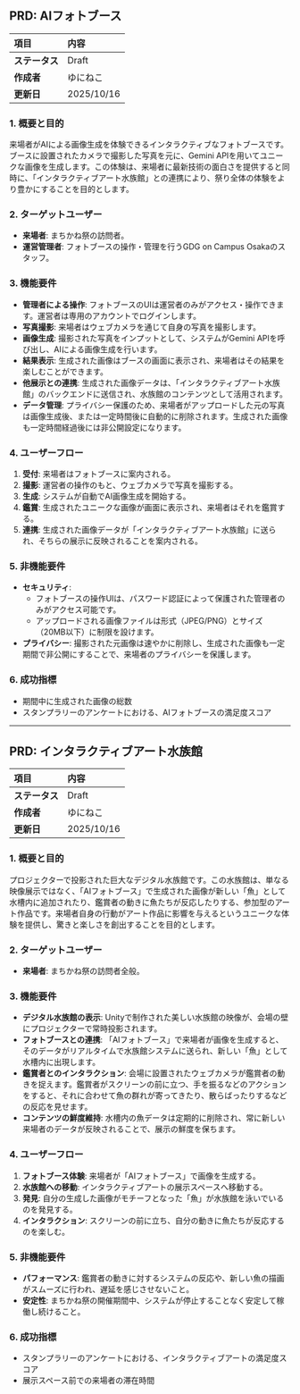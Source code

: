 
## PRD: AIフォトブース

| **項目** | **内容** |
| :--- | :--- |
| **ステータス** | Draft |
| **作成者** | ゆにねこ |
| **更新日** | 2025/10/16 |

### 1. 概要と目的

来場者がAIによる画像生成を体験できるインタラクティブなフォトブースです。ブースに設置されたカメラで撮影した写真を元に、Gemini APIを用いてユニークな画像を生成します。この体験は、来場者に最新技術の面白さを提供すると同時に、「インタラクティブアート水族館」との連携により、祭り全体の体験をより豊かにすることを目的とします。

### 2. ターゲットユーザー

* **来場者**: まちかね祭の訪問者。
* **運営管理者**: フォトブースの操作・管理を行うGDG on Campus Osakaのスタッフ。

### 3. 機能要件

* **管理者による操作**: フォトブースのUIは運営者のみがアクセス・操作できます。運営者は専用のアカウントでログインします。
* **写真撮影**: 来場者はウェブカメラを通じて自身の写真を撮影します。
* **画像生成**: 撮影された写真をインプットとして、システムがGemini APIを呼び出し、AIによる画像生成を行います。
* **結果表示**: 生成された画像はブースの画面に表示され、来場者はその結果を楽しむことができます。
* **他展示との連携**: 生成された画像データは、「インタラクティブアート水族館」のバックエンドに送信され、水族館のコンテンツとして活用されます。
* **データ管理**: プライバシー保護のため、来場者がアップロードした元の写真は画像生成後、または一定時間後に自動的に削除されます。生成された画像も一定時間経過後には非公開設定になります。

### 4. ユーザーフロー

1.  **受付**: 来場者はフォトブースに案内される。
2.  **撮影**: 運営者の操作のもと、ウェブカメラで写真を撮影する。
3.  **生成**: システムが自動でAI画像生成を開始する。
4.  **鑑賞**: 生成されたユニークな画像が画面に表示され、来場者はそれを鑑賞する。
5.  **連携**: 生成された画像データが「インタラクティブアート水族館」に送られ、そちらの展示に反映されることを案内される。

### 5. 非機能要件

* **セキュリティ**:
	* フォトブースの操作UIは、パスワード認証によって保護された管理者のみがアクセス可能です。
	* アップロードされる画像ファイルは形式（JPEG/PNG）とサイズ（20MB以下）に制限を設けます。
* **プライバシー**: 撮影された元画像は速やかに削除し、生成された画像も一定期間で非公開にすることで、来場者のプライバシーを保護します。

### 6. 成功指標

* 期間中に生成された画像の総数
* スタンプラリーのアンケートにおける、AIフォトブースの満足度スコア

---

## PRD: インタラクティブアート水族館

| **項目** | **内容** |
| :--- | :--- |
| **ステータス** | Draft |
| **作成者** | ゆにねこ |
| **更新日** | 2025/10/16 |

### 1. 概要と目的

プロジェクターで投影された巨大なデジタル水族館です。この水族館は、単なる映像展示ではなく、「AIフォトブース」で生成された画像が新しい「魚」として水槽内に追加されたり、鑑賞者の動きに魚たちが反応したりする、参加型のアート作品です。来場者自身の行動がアート作品に影響を与えるというユニークな体験を提供し、驚きと楽しさを創出することを目的とします。

### 2. ターゲットユーザー

* **来場者**: まちかね祭の訪問者全般。

### 3. 機能要件

* **デジタル水族館の表示**: Unityで制作された美しい水族館の映像が、会場の壁にプロジェクターで常時投影されます。
* **フォトブースとの連携**: 「AIフォトブース」で来場者が画像を生成すると、そのデータがリアルタイムで水族館システムに送られ、新しい「魚」として水槽内に出現します。
* **鑑賞者とのインタラクション**: 会場に設置されたウェブカメラが鑑賞者の動きを捉えます。鑑賞者がスクリーンの前に立つ、手を振るなどのアクションをすると、それに合わせて魚の群れが寄ってきたり、散らばったりするなどの反応を見せます。
* **コンテンツの鮮度維持**: 水槽内の魚データは定期的に削除され、常に新しい来場者のデータが反映されることで、展示の鮮度を保ちます。

### 4. ユーザーフロー

1.  **フォトブース体験**: 来場者が「AIフォトブース」で画像を生成する。
2.  **水族館への移動**: インタラクティブアートの展示スペースへ移動する。
3.  **発見**: 自分の生成した画像がモチーフとなった「魚」が水族館を泳いでいるのを発見する。
4.  **インタラクション**: スクリーンの前に立ち、自分の動きに魚たちが反応するのを楽しむ。

### 5. 非機能要件

* **パフォーマンス**: 鑑賞者の動きに対するシステムの反応や、新しい魚の描画がスムーズに行われ、遅延を感じさせないこと。
* **安定性**: まちかね祭の開催期間中、システムが停止することなく安定して稼働し続けること。

### 6. 成功指標

* スタンプラリーのアンケートにおける、インタラクティブアートの満足度スコア
* 展示スペース前での来場者の滞在時間
